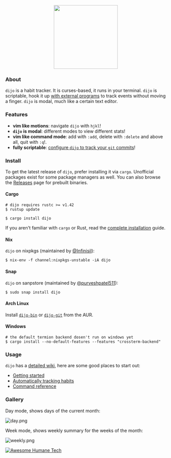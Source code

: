 <p align="center">
  <img height="200" src="https://u.peppe.rs/lz.png">
</p>

### About

`dijo` is a habit tracker. It is curses-based, it runs in
your terminal. `dijo` is scriptable, hook it up [with
external
programs](https://github.com/NerdyPepper/dijo/wiki/Auto-Habits)
to track events without moving a finger. `dijo` is modal,
much like a certain text editor.  

### Features

 - **vim like motions**: navigate `dijo` with `hjkl`!
 - **`dijo` is modal**: different modes to view different
   stats!
 - **vim like command mode**: add with `:add`, delete with
   `:delete` and above all, quit with `:q`!.
 - **fully scriptable**: [configure `dijo` to
   track your `git` commits](https://github.com/NerdyPepper/dijo/wiki/Auto-Habits)!

### Install

To get the latest release of `dijo`, prefer installing it
via `cargo`. Unofficial packages exist for some package
managers as well. You can also browse the
[Releases](https://github.com/NerdyPepper/dijo/releases)
page for prebuilt binaries.

#### Cargo

```shell
# dijo requires rustc >= v1.42
$ rustup update

$ cargo install dijo
```
If you aren't familiar with `cargo` or Rust, read the [complete
installation](https://github.com/NerdyPepper/dijo/wiki/Install)
guide.

#### Nix

`dijo` on nixpkgs (maintained by [@Infinisil](https://github.com/Infinisil)):

```
$ nix-env -f channel:nixpkgs-unstable -iA dijo
```

#### Snap

`dijo` on sanpstore (maintained by [@purveshpatel511](https://github.com/purveshpatel511)):

```
$ sudo snap install dijo
```


#### Arch Linux

Install [`dijo-bin`](https://aur.archlinux.org/packages/dijo-bin/) or [`dijo-git`](https://aur.archlinux.org/packages/dijo-git) from the AUR.

#### Windows

```
# the default termion backend dosen't run on windows yet
$ cargo install --no-default-features --features "crossterm-backend"
```

### Usage

`dijo` has a [detailed
wiki](https://github.com/NerdyPepper/dijo/wiki/), here are
some good places to start out:

 - [Getting started](https://github.com/NerdyPepper/dijo/wiki/Getting-Started)
 - [Automatically tracking habits](https://github.com/NerdyPepper/dijo/wiki/Auto-Habits)
 - [Command reference](https://github.com/NerdyPepper/dijo/wiki/Commands)

### Gallery

Day mode, shows days of the current month:

![day.png](https://u.peppe.rs/qI.png)

Week mode, shows weekly summary for the weeks of the month:

![weekly.png](https://u.peppe.rs/HZ.png)

[![Awesome Humane Tech](https://raw.githubusercontent.com/humanetech-community/awesome-humane-tech/main/humane-tech-badge.svg?sanitize=true)](https://github.com/humanetech-community/awesome-humane-tech)
